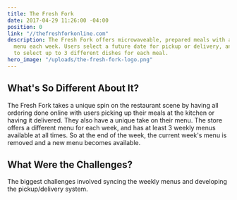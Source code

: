```yaml
---
title: The Fresh Fork
date: 2017-04-29 11:26:00 -04:00
position: 0
link: "//thefreshforkonline.com"
description: The Fresh Fork offers microwaveable, prepared meals with a different
  menu each week. Users select a future date for pickup or delivery, and then proceed
  to select up to 3 different dishes for each meal.
hero_image: "/uploads/the-fresh-fork-logo.png"
---
```


## What's So Different About It?

The Fresh Fork takes a unique spin on the restaurant scene by having all ordering done online with users picking up their meals at the kitchen or having it delivered. They also have a unique take on their menu. The store offers a different menu for each week, and has at least 3 weekly menus available at all times. So at the end of the week, the current week's menu is removed and a new menu becomes available.

## What Were the Challenges?

The biggest challenges involved syncing the weekly menus and developing the pickup/delivery system.
